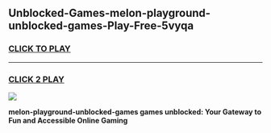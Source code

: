 
## Unblocked-Games-melon-playground-unblocked-games-Play-Free-5vyqa
<h3>
<a href="https://premium76.site?title=melon-playground-unblocked-games&ref=23A">CLICK TO PLAY</a></h3>
<hr>

<h3>
<a href="https://premium76.site?title=melon-playground-unblocked-games&ref=23A">CLICK 2 PLAY</a>
  
</h3>

<a href="https://premium76.site?title=melon-playground-unblocked-games&ref=23A"><img src="https://clearcache.store/games.png"></a>


**melon-playground-unblocked-games games unblocked: Your Gateway to Fun and Accessible Online Gaming**
